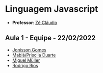 # **Linguagem Javascript**

- **Professor**: [Zé Cláudio](https://www.linkedin.com/in/jose-claudio/) 

## **Aula 1 - Equipe - 22/02/2022**
- [Jonisson Gomes](https://github.com/JonissonGomes)
- [Mabiá/Priscila Duarte](https://github.com/prisciladuarte)
- [Miguel Müller](https://github.com/miguelsmuller)
- [Rodrigo Rios](https://github.com/Rodrigo-Rios)
